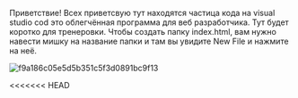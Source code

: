 Приветствие!
Всех приветсвую тут находятся частица кода 
на visual studio cod это облегчённая программа 
для веб разработчика.
Тут будет коротко для тренеровки.
Чтобы создать папку index.html,
вам нужно навести мишку на название папки
и там вы увидите New File и нажмите на неё.

![f9a186c05e5d5b351c5f3d0891bc9f13](https://github.com/janopayn/ki0jjijnjuio/assets/171019533/017c4df0-d599-4ddc-9d25-1c8d7c35c89b)









<!DOCTYPE html>
<html lang="en">
<head>
    <meta charset="UTF-8">
    <meta name="viewport" content="width=device-width, initial-scale=1.0">
<<<<<<< HEAD
    <title>AAA</title>
</head>
<body>
